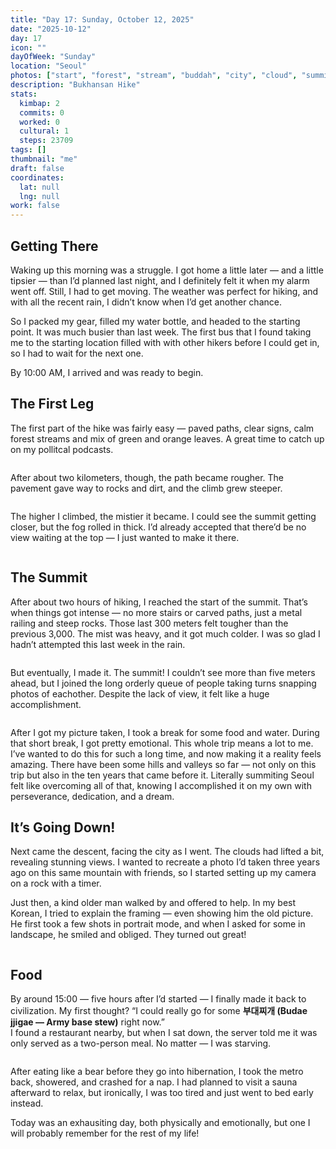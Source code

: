 ```yaml
---
title: "Day 17: Sunday, October 12, 2025"
date: "2025-10-12"
day: 17
icon: ""
dayOfWeek: "Sunday"
location: "Seoul"
photos: ["start", "forest", "stream", "buddah", "city", "cloud", "summit", "me", "view", "down", "food"]
description: "Bukhansan Hike"
stats:
  kimbap: 2
  commits: 0
  worked: 0
  cultural: 1
  steps: 23709
tags: []
thumbnail: "me"
draft: false
coordinates:
  lat: null
  lng: null
work: false
---
```


## Getting There

Waking up this morning was a struggle. I got home a little later — and a little tipsier — than I’d planned last night, and I definitely felt it when my alarm went off. Still, I had to get moving. The weather was perfect for hiking, and with all the recent rain, I didn’t know when I’d get another chance.  

So I packed my gear, filled my water bottle, and headed to the starting point. It was much busier than last week. The first bus that I found taking me to the starting location filled with with other hikers before I could get in, so I had to wait for the next one.  

By 10:00 AM, I arrived and was ready to begin.  

## The First Leg

The first part of the hike was fairly easy — paved paths, clear signs, calm forest streams and mix of green and orange leaves. A great time to catch up on my pollitcal podcasts. 

<Img buddah desc="A Buddhist temple along the way">

After about two kilometers, though, the path became rougher. The pavement gave way to rocks and dirt, and the climb grew steeper. 

<Img city desc="A nice view of the city down below!">

The higher I climbed, the mistier it became. I could see the summit getting closer, but the fog rolled in thick. I’d already accepted that there’d be no view waiting at the top — I just wanted to make it there.  

<Img cloud desc="I think this is where I am going!">

## The Summit

After about two hours of hiking, I reached the start of the summit. That’s when things got intense — no more stairs or carved paths, just a metal railing and steep rocks. Those last 300 meters felt tougher than the previous 3,000. The mist was heavy, and it got much colder. I was so glad I hadn’t attempted this last week in the rain.  

<Img summit desc="Rocky road">

But eventually, I made it. The summit! I couldn’t see more than five meters ahead, but I joined the long orderly queue of people taking turns snapping photos of eachother. Despite the lack of view, it felt like a huge accomplishment.  

<Img me desc="What a view!">

After I got my picture taken, I took a break for some food and water. During that short break, I got pretty emotional. This whole trip means a lot to me. I’ve wanted to do this for such a long time, and now making it a reality feels amazing. There have been some hills and valleys so far — not only on this trip but also in the ten years that came before it. Literally summiting Seoul felt like overcoming all of that, knowing I accomplished it on my own with perseverance, dedication, and a dream.

## It’s Going Down!

Next came the descent, facing the city as I went. The clouds had lifted a bit, revealing stunning views. I wanted to recreate a photo I’d taken three years ago on this same mountain with friends, so I started setting up my camera on a rock with a timer.  

Just then, a kind older man walked by and offered to help. In my best Korean, I tried to explain the framing — even showing him the old picture. He first took a few shots in portrait mode, and when I asked for some in landscape, he smiled and obliged. They turned out great!  

<Img view desc="Thank you 아저씨!">

## Food

By around 15:00 — five hours after I’d started — I finally made it back to civilization. My first thought? “I could really go for some **부대찌개 (Budae jjigae — Army base stew)** right now.”  
I found a restaurant nearby, but when I sat down, the server told me it was only served as a two-person meal. No matter — I was starving.  

<Img food desc="I finished all of this on my own">

After eating like a bear before they go into hibernation, I took the metro back, showered, and crashed for a nap. I had planned to visit a sauna afterward to relax, but ironically, I was too tired and just went to bed early instead.  

Today was an exhausiting day, both physically and emotionally, but one I will probably remember for the rest of my life!